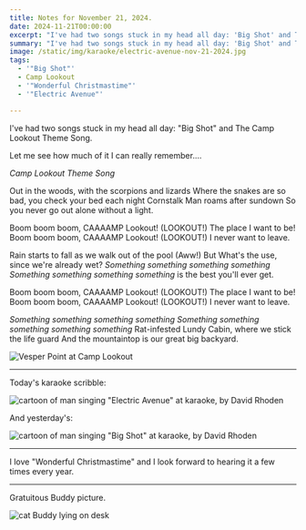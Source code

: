 ```yaml
---
title: Notes for November 21, 2024.
date: 2024-11-21T00:00:00
excerpt: "I've had two songs stuck in my head all day: 'Big Shot' and The Camp Lookout Theme Song."
summary: "I've had two songs stuck in my head all day: 'Big Shot' and The Camp Lookout Theme Song."
image: /static/img/karaoke/electric-avenue-nov-21-2024.jpg
tags:
  - '"Big Shot"'
  - Camp Lookout
  - '"Wonderful Christmastime"'
  - '"Electric Avenue"'

---
```


I've had two songs stuck in my head all day: "Big Shot" and The Camp Lookout Theme Song.

Let me see how much of it I can really remember....


_Camp Lookout Theme Song_

Out in the woods, with the scorpions and lizards
Where the snakes are so bad, you check your bed each night
Cornstalk Man roams after sundown
So you never go out alone without a light.

Boom boom boom, CAAAAMP Lookout! (LOOKOUT!) The place I want to be!
Boom boom boom, CAAAAMP Lookout! (LOOKOUT!) I never want to leave.

Rain starts to fall as we walk out of the pool (Aww!)
But What's the use, since we're already wet?
_Something something something something
Something something something something_ is the best you'll ever get.

Boom boom boom, CAAAAMP Lookout! (LOOKOUT!) The place I want to be!
Boom boom boom, CAAAAMP Lookout! (LOOKOUT!) I never want to leave.

_Something something something something
Something something something something something_
Rat-infested Lundy Cabin, where we stick the life guard
And the mountaintop is our great big backyard.

![Vesper Point at Camp Lookout](/static/img/notes/camp-lookout-vespers.jpg)

-----

Today's karaoke scribble:

![cartoon of man singing "Electric Avenue" at karaoke, by David Rhoden](/static/img/karaoke/electric-avenue-nov-21-2024.jpg)

And yesterday's:

![cartoon of man singing "Big Shot" at karaoke, by David Rhoden](/static/img/karaoke/big-shot-nov-20-2024.jpg)

-----

I love "Wonderful Christmastime" and I look forward to hearing it a few times every year.

-----

Gratuitous Buddy picture.

![cat Buddy lying on desk](/static/img/buddy/buddy-on-desk-nov-20-2024.jpg)

